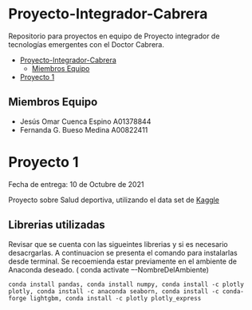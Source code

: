 # Proyecto-Integrador-Cabrera
Repositorio para proyectos en equipo de Proyecto integrador de tecnologías emergentes con el Doctor Cabrera.

- [Proyecto-Integrador-Cabrera](#proyecto-integrador-cabrera)
  - [Miembros Equipo](#miembros-equipo)
- [Proyecto 1](#proyecto-1)

## Miembros Equipo

- Jesús Omar Cuenca Espino A01378844
- Fernanda G. Bueso Medina A00822411

# Proyecto 1

Fecha de entrega: 10 de Octubre de 2021

Proyecto sobre Salud deportiva, utilizando el data set de [Kaggle](https://www.kaggle.com/shashwatwork/injury-prediction-for-competitive-runners?select=day_approach_maskedID_timeseries.csv)

## Librerias utilizadas

Revisar que se cuenta con las sigueintes librerias y si es necesario desacrgarlas. A continuacion se presenta el comando para instalarlas desde terminal. Se recoemienda estar previamente en el ambiente de Anaconda deseado. ( conda activate –-NombreDelAmbiente)

`conda install pandas, conda install numpy, conda install -c plotly plotly, conda install -c anaconda seaborn, conda install -c conda-forge lightgbm, conda install -c plotly plotly_express ` 
